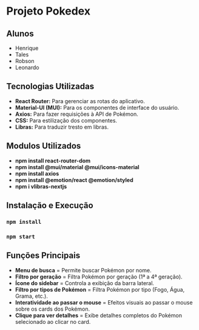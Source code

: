 # Projeto Pokedex

## Alunos
- Henrique
- Tales
- Robson
- Leonardo

## Tecnologias Utilizadas
- **React Router:**         Para gerenciar as rotas do aplicativo.
- **Material-UI (MUI):**    Para os componentes de interface do usuário.
- **Axios:**                Para fazer requisições à API de Pokémon.
- **CSS:**                  Para estilização dos componentes.
- **Libras:**               Para traduzir tresto em libras.

## Modulos Utilizados
- **npm install react-router-dom**
- **npm install @mui/material @mui/icons-material**
- **npm install axios**
- **npm install @emotion/react @emotion/styled**
- **npm i vlibras-nextjs**

## Instalação e Execução

### `npm install`

### `npm start` 

## Funções Principais
- **Menu de busca**                     = Permite buscar Pokémon por nome.
- **Filtro por geração**                = Filtra Pokémon por geração (1ª a 4ª geração).
- **Ícone do sidebar**                  = Controla a exibição da barra lateral.
- **Filtro por tipos de Pokémon**       = Filtra Pokémon por tipo (Fogo, Água, Grama, etc.).
- **Interatividade ao passar o mouse**  = Efeitos visuais ao passar o mouse sobre os cards dos Pokémon.
- **Clique para ver detalhes**          = Exibe detalhes completos do Pokémon selecionado ao clicar no card.

